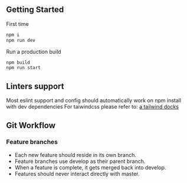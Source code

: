 ## Getting Started

First time

```bash
npm i
npm run dev
```

Run a production build

```bash
npm build
npm run start
```

## Linters support

Most eslint support and config should automatically work on npm install with dev dependencies
For taiwindcss please refer to:
[a tailwind docks](https://tailwindcss.com/docs/editor-setup)

## Git Workflow

### Feature branches

- Each new feature should reside in its own branch.
- Feature branches use develop as their parent branch.
- When a feature is complete, it gets merged back into develop.
- Features should never interact directly with master.
